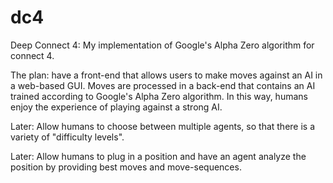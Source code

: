 # dc4
Deep Connect 4: My implementation of Google's Alpha Zero algorithm for connect 4.  

The plan: have a front-end that allows users to make moves against an AI in a web-based GUI.  Moves are processed in a back-end that contains an AI trained according to Google's Alpha Zero algorithm.  In this way, humans enjoy the experience of playing against a strong AI.  

Later: Allow humans to choose between multiple agents, so that there is a variety of "difficulty levels".  

Later: Allow humans to plug in a position and have an agent analyze the position by providing best moves and move-sequences.  
